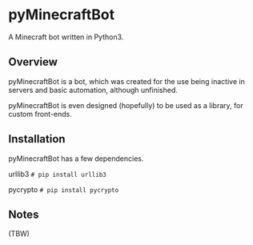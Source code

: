 # pyMinecraftBot

A Minecraft bot written in Python3.

## Overview

pyMinecraftBot is a bot, which was created for the use being inactive in servers and basic automation, although unfinished.

pyMinecraftBot is even designed (hopefully) to be used as a library, for custom front-ends.

## Installation

pyMinecraftBot has a few dependencies.

urllib3 `# pip install urllib3`

pycrypto `# pip install pycrypto`

## Notes

(TBW)